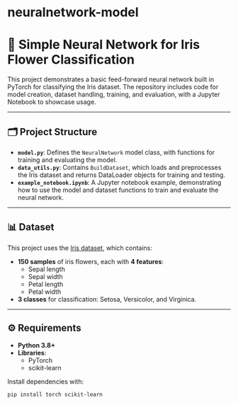 # neuralnetwork-model


# 🧠 Simple Neural Network for Iris Flower Classification

This project demonstrates a basic feed-forward neural network built in PyTorch for classifying the Iris dataset. The repository includes code for model creation, dataset handling, training, and evaluation, with a Jupyter Notebook to showcase usage.

---

## 🗂 Project Structure

- **`model.py`**: Defines the `NeuralNetwork` model class, with functions for training and evaluating the model.
- **`data_utils.py`**: Contains `BuildDataset`, which loads and preprocesses the Iris dataset and returns DataLoader objects for training and testing.
- **`example_notebook.ipynb`**: A Jupyter notebook example, demonstrating how to use the model and dataset functions to train and evaluate the neural network.

---

## 📊 Dataset

This project uses the [Iris dataset](https://archive.ics.uci.edu/ml/datasets/Iris), which contains:
- **150 samples** of iris flowers, each with **4 features**:
  - Sepal length
  - Sepal width
  - Petal length
  - Petal width
- **3 classes** for classification: Setosa, Versicolor, and Virginica.

---

## ⚙️ Requirements

- **Python 3.8+**
- **Libraries**:
  - PyTorch
  - scikit-learn
  
Install dependencies with:
```bash
pip install torch scikit-learn
